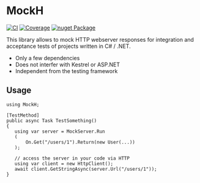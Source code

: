 # MockH

[![CI](https://github.com/Kaliumhexacyanoferrat/MockH/actions/workflows/ci.yml/badge.svg)](https://github.com/Kaliumhexacyanoferrat/MockH/actions/workflows/ci.yml) [![Coverage](https://sonarcloud.io/api/project_badges/measure?project=Kaliumhexacyanoferrat_MockH&metric=coverage)](https://sonarcloud.io/summary/new_code?id=Kaliumhexacyanoferrat_MockH) [![nuget Package](https://img.shields.io/nuget/v/MockH.svg)](https://www.nuget.org/packages/MockH/)

This library allows to mock HTTP webserver responses for integration and acceptance tests of projects written in C# / .NET. 

- Only a few dependencies
- Does not interfer with Kestrel or ASP.NET
- Independent from the testing framework

## Usage

```
using MockH;

[TestMethod]
public async Task TestSomething() 
{
   using var server = MockServer.Run
   (
       On.Get("/users/1").Return(new User(...))
   );

   // access the server in your code via HTTP
   using var client = new HttpClient();
   await client.GetStringAsync(server.Url("/users/1"));
}
```
